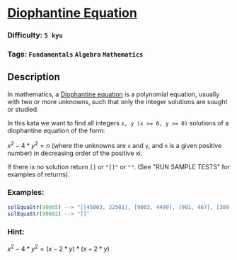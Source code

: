 # [Diophantine Equation](https://www.codewars.com/kata/554f76dca89983cc400000bb)

### Difficulty: `5 kyu`

### Tags: `Fundamentals` `Algebra` `Mathematics`

## Description

In mathematics, a [Diophantine equation](https://en.wikipedia.org/wiki/Diophantine_equation) is a polynomial equation, usually with two or more unknowns, such that only the integer solutions are sought or studied.

In this kata we want to find all integers `x, y (x >= 0, y >= 0)` solutions of a diophantine equation of the form:

$x^2-4*y^2=n$
(where the unknowns are `x` and `y`, and `n` is a given positive number) in decreasing order of the positive xi.

If there is no solution return `[]` or `"[]"` or `""`. (See "RUN SAMPLE TESTS" for examples of returns).

### Examples:

```js
solEquaStr(90005) --> "[[45003, 22501], [9003, 4499], [981, 467], [309, 37]]"
solEquaStr(90002) --> "[]"
```

### Hint:
$x^2-4*y^2=(x-2*y)*(x+2*y)$